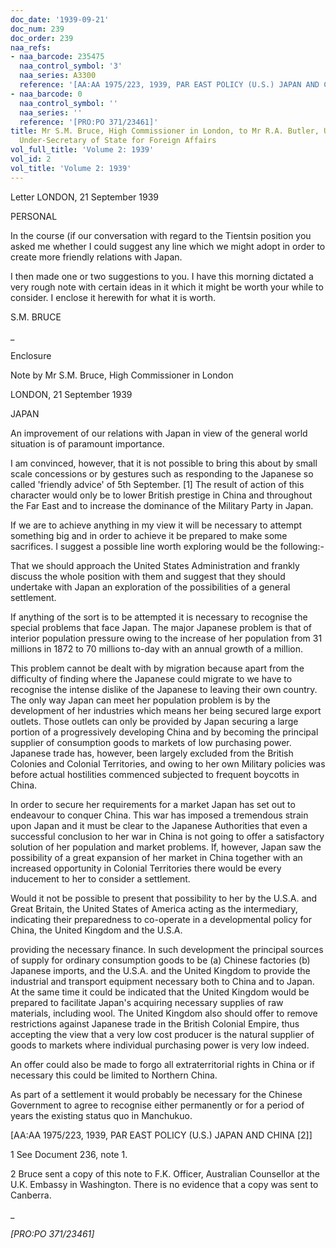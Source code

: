 ```yaml
---
doc_date: '1939-09-21'
doc_num: 239
doc_order: 239
naa_refs:
- naa_barcode: 235475
  naa_control_symbol: '3'
  naa_series: A3300
  reference: '[AA:AA 1975/223, 1939, PAR EAST POLICY (U.S.) JAPAN AND CHINA [2]'
- naa_barcode: 0
  naa_control_symbol: ''
  naa_series: ''
  reference: '[PRO:PO 371/23461]'
title: Mr S.M. Bruce, High Commissioner in London, to Mr R.A. Butler, U.K. Parliamentary
  Under-Secretary of State for Foreign Affairs
vol_full_title: 'Volume 2: 1939'
vol_id: 2
vol_title: 'Volume 2: 1939'
---
```


Letter LONDON, 21 September 1939

PERSONAL

In the course (if our conversation with regard to the Tientsin position you asked me whether I could suggest any line which we might adopt in order to create more friendly relations with Japan.

I then made one or two suggestions to you. I have this morning dictated a very rough note with certain ideas in it which it might be worth your while to consider. I enclose it herewith for what it is worth.

S.M. BRUCE

 _

Enclosure

Note by Mr S.M. Bruce, High Commissioner in London

LONDON, 21 September 1939

JAPAN

An improvement of our relations with Japan in view of the general world situation is of paramount importance.

I am convinced, however, that it is not possible to bring this about by small scale concessions or by gestures such as responding to the Japanese so called 'friendly advice' of 5th September. [1] The result of action of this character would only be to lower British prestige in China and throughout the Far East and to increase the dominance of the Military Party in Japan.

If we are to achieve anything in my view it will be necessary to attempt something big and in order to achieve it be prepared to make some sacrifices. I suggest a possible line worth exploring would be the following:-

That we should approach the United States Administration and frankly discuss the whole position with them and suggest that they should undertake with Japan an exploration of the possibilities of a general settlement.

If anything of the sort is to be attempted it is necessary to recognise the special problems that face Japan. The major Japanese problem is that of interior population pressure owing to the increase of her population from 31 millions in 1872 to 70 millions to-day with an annual growth of a million.

This problem cannot be dealt with by migration because apart from the difficulty of finding where the Japanese could migrate to we have to recognise the intense dislike of the Japanese to leaving their own country. The only way Japan can meet her population problem is by the development of her industries which means her being secured large export outlets. Those outlets can only be provided by Japan securing a large portion of a progressively developing China and by becoming the principal supplier of consumption goods to markets of low purchasing power. Japanese trade has, however, been largely excluded from the British Colonies and Colonial Territories, and owing to her own Military policies was before actual hostilities commenced subjected to frequent boycotts in China.

In order to secure her requirements for a market Japan has set out to endeavour to conquer China. This war has imposed a tremendous strain upon Japan and it must be clear to the Japanese Authorities that even a successful conclusion to her war in China is not going to offer a satisfactory solution of her population and market problems. If, however, Japan saw the possibility of a great expansion of her market in China together with an increased opportunity in Colonial Territories there would be every inducement to her to consider a settlement.

Would it not be possible to present that possibility to her by the U.S.A. and Great Britain, the United States of America acting as the intermediary, indicating their preparedness to co-operate in a developmental policy for China, the United Kingdom and the U.S.A.

providing the necessary finance. In such development the principal sources of supply for ordinary consumption goods to be (a) Chinese factories (b) Japanese imports, and the U.S.A. and the United Kingdom to provide the industrial and transport equipment necessary both to China and to Japan. At the same time it could be indicated that the United Kingdom would be prepared to facilitate Japan's acquiring necessary supplies of raw materials, including wool. The United Kingdom also should offer to remove restrictions against Japanese trade in the British Colonial Empire, thus accepting the view that a very low cost producer is the natural supplier of goods to markets where individual purchasing power is very low indeed.

An offer could also be made to forgo all extraterritorial rights in China or if necessary this could be limited to Northern China.

As part of a settlement it would probably be necessary for the Chinese Government to agree to recognise either permanently or for a period of years the existing status quo in Manchukuo.

[AA:AA 1975/223, 1939, PAR EAST POLICY (U.S.) JAPAN AND CHINA [2]]

1 See Document 236, note 1.

2 Bruce sent a copy of this note to F.K. Officer, Australian Counsellor at the U.K. Embassy in Washington. There is no evidence that a copy was sent to Canberra.

_

 _[PRO:PO 371/23461]_